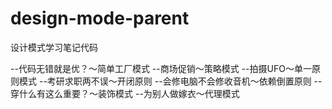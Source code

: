 # design-mode-parent
设计模式学习笔记代码

--代码无错就是优？～简单工厂模式
--商场促销～策略模式
--拍摄UFO～单一原则模式
--考研求职两不误～开闭原则
--会修电脑不会修收音机～依赖倒置原则
--穿什么有这么重要？～装饰模式
--为别人做嫁衣～代理模式
